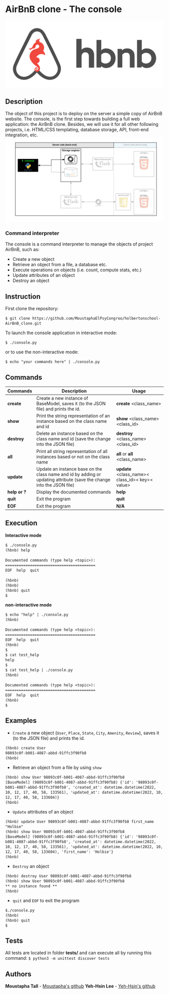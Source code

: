 # AirBnB clone - The console
![Holberton School banner](./banner.png)
## Description
The object of this project is to deploy on the server a simple copy of AirBnB website. The console, is the first step towards building a full web application: the AirBnB clone. Besides, we will use it for all other following projects, i.e. HTML/CSS templating, database storage, API, front-end integration, etc.
![Diagram of relationship between front-back end of our app: console/storage engines (json/mySQL)/RestAPI to web Frameworks (Flask) and HTML/CSS/JS front](./frontback.png)
### Command interpreter 
The console is a command interpreter to manage the objects of  project AirBnB, such as:
-   Create a new object 
-   Retrieve an object from a file, a database etc.
-   Execute operations on objects (i.e. count, compute stats, etc.)
-   Update attributes of an object
-   Destroy an object

## Instruction
First clone the repository:
```
$ git clone https://github.com/MoustaphaElPsyCongroo/holbertonschool-AirBnB_clone.git
```
To launch the console application in interactive mode:
```
$ ./console.py
```
or to use the non-interactive mode:
```
$ echo "your commands here" | ./console.py
```

## Commands
| Commands |Description| Usage|
|--|--|--|
|**create** |Create a new instance of BaseModel, saves it (to the JSON file) and prints the id.| **create** <class_name>|
|**show**|Print the string representation of an instance based on the class name and id|**show** <class_name><class_id>|
|**destroy**|Delete an instance based on the class name and id (save the change into the JSON file)|**destroy** <class_name><class_id>|
|**all**|Print all string representation of all instances based or not on the class name|**all** or **all** <class_name>|
|**update**|Update an instance base on the class name and id by adding or updating attribute (save the change into the JSON file)|**update** <class_name>< class_id>< key>< value>|
|**help or ?**|Display the documented commands|**help**|
|**quit**|Exit the program|**quit**|
|**EOF**|Exit the program|**N/A**|

## Execution
**Interactive mode**
```
$ ./console.py
(hbnb) help

Documented commands (type help <topic>):
========================================
EOF  help  quit

(hbnb) 
(hbnb) 
(hbnb) quit
$
```
**non-interactive mode**
```
$ echo "help" | ./console.py
(hbnb)

Documented commands (type help <topic>):
========================================
EOF  help  quit
(hbnb) 
$
$ cat test_help
help
$
$ cat test_help | ./console.py
(hbnb)

Documented commands (type help <topic>):
========================================
EOF  help  quit
(hbnb) 
$
```
## Examples
- `Create` a new object (`User`, `Place`, `State`, `City`, `Amenity`, `Review`), saves it (to the JSON file) and prints the id.
```
(hbnb) create User
98093c0f-b001-4087-abbd-91ffc3f90fb8
(hbnb)
```
- Retrieve an object from a file by using `show`
```
(hbnb) show User 98093c0f-b001-4087-abbd-91ffc3f90fb8
[BaseModel] (98093c0f-b001-4087-abbd-91ffc3f90fb8) {'id': '98093c0f-b001-4087-abbd-91ffc3f90fb8', 'created_at': datetime.datetime(2022, 10, 12, 17, 40, 58, 133561), 'updated_at': datetime.datetime(2022, 10, 12, 17, 40, 58, 133604)}
(hbnb)
```
- `Update` attributes of an object
```
(hbnb) update User 98093c0f-b001-4087-abbd-91ffc3f90fb8 first_name "Holbie"
(hbnb) show User 98093c0f-b001-4087-abbd-91ffc3f90fb8
[BaseModel] (98093c0f-b001-4087-abbd-91ffc3f90fb8) {'id': '98093c0f-b001-4087-abbd-91ffc3f90fb8', 'created_at': datetime.datetime(2022, 10, 12, 17, 40, 58, 133561), 'updated_at': datetime.datetime(2022, 10, 12, 17, 40, 58, 133604), 'first_name': 'Holbie'}
(hbnb)
```
- `Destroy` an object
```
(hbnb) destroy User 98093c0f-b001-4087-abbd-91ffc3f90fb8
(hbnb) show User 98093c0f-b001-4087-abbd-91ffc3f90fb8
** no instance found **
(hbnb)
```
-  `quit` and `EOF` to  exit the program
```
$./console.py
(hbnb)
(hbnb) quit
$
```

## Tests
All tests are located in folder **tests/**  and can execute all by running this command:
`$ python3 -m unittest discover tests`

## Authors
**Moustapha Tall** - [Moustapha's github](https://github.com/MoustaphaElPsyCongroo)
**Yeh-Hsin Lee** - [Yeh-Hsin's github](https://github.com/mimi-fOlle)
